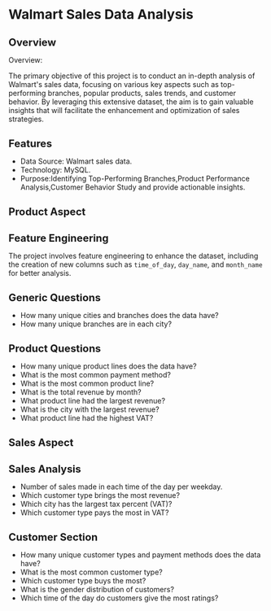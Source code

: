 <h1 style="font-size: 26px;">Walmart Sales Data Analysis</h1>

<p style="font-size: 16px;">
        
<h1 style="font-size: 20px;">Overview </h1>

Overview:

The primary objective of this project is to conduct an in-depth analysis of Walmart's sales data, focusing on various key aspects such as top-performing branches, popular products, sales trends, and customer behavior. By leveraging this extensive dataset, the aim is to gain valuable insights that will facilitate the enhancement and optimization of sales strategies.
<h1 style="font-size: 20px;"> Features </h1>

- Data Source: Walmart sales data.
- Technology: MySQL.
- Purpose:Identifying Top-Performing Branches,Product Performance Analysis,Customer Behavior Study and provide actionable insights.

<h1 style="font-size: 20px;">Product Aspect </h1>

<h1 style="font-size: 20px;">Feature Engineering </h1>

The project involves feature engineering to enhance the dataset, including the creation of new columns such as `time_of_day`, `day_name`, and `month_name` for better analysis.

 <h1 style="font-size: 20px;">Generic Questions </h1>

- How many unique cities and branches does the data have?
- How many unique branches are in each city?

<h1 style="font-size: 20px;">Product Questions</h1>

- How many unique product lines does the data have?
- What is the most common payment method?
- What is the most common product line?
- What is the total revenue by month?
- What product line had the largest revenue?
- What is the city with the largest revenue?
- What product line had the highest VAT?

<h1 style="font-size: 20px;">Sales Aspect </h1>

<h1 style="font-size: 20px;">Sales Analysis </h1>

- Number of sales made in each time of the day per weekday.
- Which customer type brings the most revenue?
- Which city has the largest tax percent (VAT)?
- Which customer type pays the most in VAT?

 <h1 style="font-size: 20px;">Customer Section  </h1>

- How many unique customer types and payment methods does the data have?
- What is the most common customer type?
- Which customer type buys the most?
- What is the gender distribution of customers?
- Which time of the day do customers give the most ratings?
  
</p>

